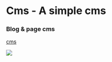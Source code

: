 
Cms - A simple cms
=======================================

### Blog & page cms
 [cms ](cms/start)

 <img src = 'img/cellyPicPart.png' class='titleImg'>
